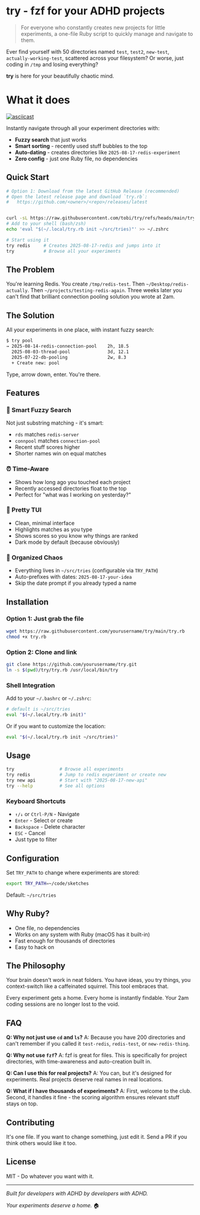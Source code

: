 # try - fzf for your ADHD projects

> For everyone who constantly creates new projects for little experiments, a one-file Ruby script to quickly manage and navigate to them.

Ever find yourself with 50 directories named `test`, `test2`, `new-test`, `actually-working-test`, scattered across your filesystem? Or worse, just coding in `/tmp` and losing everything?

**try** is here for your beautifully chaotic mind.

# What it does 

[![asciicast](https://asciinema.org/a/ve8AXBaPhkKz40YbqPTlVjqgs.svg)](https://asciinema.org/a/ve8AXBaPhkKz40YbqPTlVjqgs)

Instantly navigate through all your experiment directories with:
- **Fuzzy search** that just works
- **Smart sorting** - recently used stuff bubbles to the top
- **Auto-dating** - creates directories like `2025-08-17-redis-experiment`
- **Zero config** - just one Ruby file, no dependencies

## Quick Start

```bash
# Option 1: Download from the latest GitHub Release (recommended)
# Open the latest release page and download `try.rb`:
#   https://github.com/<owner>/<repo>/releases/latest


curl -sL https://raw.githubusercontent.com/tobi/try/refs/heads/main/try.rb > ~/.local/try.rb
# Add to your shell (bash/zsh)
echo 'eval "$(~/.local/try.rb init ~/src/tries)"' >> ~/.zshrc

# Start using it
try redis     # Creates 2025-08-17-redis and jumps into it
try           # Browse all your experiments
```

## The Problem

You're learning Redis. You create `/tmp/redis-test`. Then `~/Desktop/redis-actually`. Then `~/projects/testing-redis-again`. Three weeks later you can't find that brilliant connection pooling solution you wrote at 2am.

## The Solution

All your experiments in one place, with instant fuzzy search:

```bash
$ try pool
→ 2025-08-14-redis-connection-pool    2h, 18.5
  2025-08-03-thread-pool              3d, 12.1
  2025-07-22-db-pooling               2w, 8.3
  + Create new: pool
```

Type, arrow down, enter. You're there.

## Features

### 🎯 Smart Fuzzy Search
Not just substring matching - it's smart:
- `rds` matches `redis-server`
- `connpool` matches `connection-pool`
- Recent stuff scores higher
- Shorter names win on equal matches

### ⏰ Time-Aware
- Shows how long ago you touched each project
- Recently accessed directories float to the top
- Perfect for "what was I working on yesterday?"

### 🎨 Pretty TUI
- Clean, minimal interface
- Highlights matches as you type
- Shows scores so you know why things are ranked
- Dark mode by default (because obviously)

### 📁 Organized Chaos
- Everything lives in `~/src/tries` (configurable via `TRY_PATH`)
- Auto-prefixes with dates: `2025-08-17-your-idea`
- Skip the date prompt if you already typed a name

## Installation

### Option 1: Just grab the file

```bash
wget https://raw.githubusercontent.com/yourusername/try/main/try.rb
chmod +x try.rb
```

### Option 2: Clone and link

```bash
git clone https://github.com/yourusername/try.git
ln -s $(pwd)/try/try.rb /usr/local/bin/try
```

### Shell Integration

Add to your `~/.bashrc` or `~/.zshrc`:



```bash
# default is ~/src/tries
eval "$(~/.local/try.rb init)"
```

Or if you want to customize the location:

```bash
eval "$(~/.local/try.rb init ~/src/tries)"
```

## Usage

```bash
try                 # Browse all experiments
try redis           # Jump to redis experiment or create new
try new api         # Start with "2025-08-17-new-api"
try --help          # See all options
```

### Keyboard Shortcuts

- `↑/↓` or `Ctrl-P/N` - Navigate
- `Enter` - Select or create
- `Backspace` - Delete character
- `ESC` - Cancel
- Just type to filter

## Configuration

Set `TRY_PATH` to change where experiments are stored:

```bash
export TRY_PATH=~/code/sketches
```

Default: `~/src/tries`

## Why Ruby?

- One file, no dependencies
- Works on any system with Ruby (macOS has it built-in)
- Fast enough for thousands of directories
- Easy to hack on

## The Philosophy

Your brain doesn't work in neat folders. You have ideas, you try things, you context-switch like a caffeinated squirrel. This tool embraces that.

Every experiment gets a home. Every home is instantly findable. Your 2am coding sessions are no longer lost to the void.

## FAQ

**Q: Why not just use `cd` and `ls`?**
A: Because you have 200 directories and can't remember if you called it `test-redis`, `redis-test`, or `new-redis-thing`.

**Q: Why not use `fzf`?**
A: fzf is great for files. This is specifically for project directories, with time-awareness and auto-creation built in.

**Q: Can I use this for real projects?**
A: You can, but it's designed for experiments. Real projects deserve real names in real locations.

**Q: What if I have thousands of experiments?**
A: First, welcome to the club. Second, it handles it fine - the scoring algorithm ensures relevant stuff stays on top.

## Contributing

It's one file. If you want to change something, just edit it. Send a PR if you think others would like it too.

## License

MIT - Do whatever you want with it.

---

*Built for developers with ADHD by developers with ADHD.*

*Your experiments deserve a home.* 🏠
